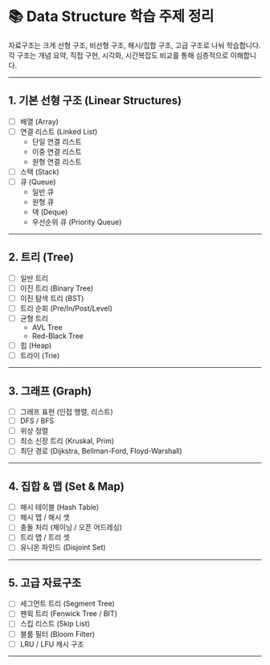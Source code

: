 # 📚 Data Structure 학습 주제 정리

자료구조는 크게 선형 구조, 비선형 구조, 해시/집합 구조, 고급 구조로 나눠 학습합니다. 각 구조는 개념 요약, 직접 구현, 시각화, 시간복잡도 비교를 통해 심층적으로 이해합니다.

---

## 1. 기본 선형 구조 (Linear Structures)
- [ ] 배열 (Array)
- [ ] 연결 리스트 (Linked List)
  - 단일 연결 리스트
  - 이중 연결 리스트
  - 원형 연결 리스트
- [ ] 스택 (Stack)
- [ ] 큐 (Queue)
  - 일반 큐
  - 원형 큐
  - 덱 (Deque)
  - 우선순위 큐 (Priority Queue)

---

## 2. 트리 (Tree)
- [ ] 일반 트리
- [ ] 이진 트리 (Binary Tree)
- [ ] 이진 탐색 트리 (BST)
- [ ] 트리 순회 (Pre/In/Post/Level)
- [ ] 균형 트리
  - AVL Tree
  - Red-Black Tree
- [ ] 힙 (Heap)
- [ ] 트라이 (Trie)

---

## 3. 그래프 (Graph)
- [ ] 그래프 표현 (인접 행렬, 리스트)
- [ ] DFS / BFS
- [ ] 위상 정렬
- [ ] 최소 신장 트리 (Kruskal, Prim)
- [ ] 최단 경로 (Dijkstra, Bellman-Ford, Floyd-Warshall)

---

## 4. 집합 & 맵 (Set & Map)
- [ ] 해시 테이블 (Hash Table)
- [ ] 해시 맵 / 해시 셋
- [ ] 충돌 처리 (체이닝 / 오픈 어드레싱)
- [ ] 트리 맵 / 트리 셋
- [ ] 유니온 파인드 (Disjoint Set)

---

## 5. 고급 자료구조
- [ ] 세그먼트 트리 (Segment Tree)
- [ ] 펜윅 트리 (Fenwick Tree / BIT)
- [ ] 스킵 리스트 (Skip List)
- [ ] 블룸 필터 (Bloom Filter)
- [ ] LRU / LFU 캐시 구조

---
